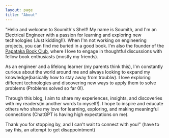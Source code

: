 ```yaml
---
layout: page
title: "About"
---
```


"Hello and welcome to Soumith's Shelf! My name is Soumith, and I'm an Electrical Engineer with a passion for learning and exploring new technologies (Just kidding!!). When I'm not working on engineering projects, you can find me buried in a good book. I'm also the founder of the [Papataka Book Club](https://www.instagram.com/papatakabookclub/), where I love to engage in thoughtful discussions with fellow book enthusiasts (mostly my friends).

As an engineer and a lifelong learner (my parents think this), I'm constantly curious about the world around me and always looking to expand my knowledge(basically how to stay away from troublw). I love exploring different technologies and discovering new ways to apply them to solve problems (Problems solved so far 0!).

Through this blog, I aim to share my experiences, insights, and discoveries with my readers(in another words to myself!). I hope to inspire and educate others who share my love for learning, exploring, and making meaningful connections (ChatGPT is having high expectations on me). 

Thank you for stopping by, and I can't wait to connect with you!" (have to say this, an attempt to get disappointment)

